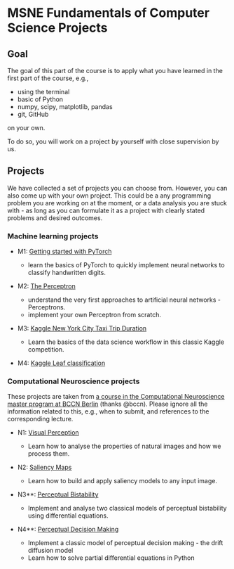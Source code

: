 # MSNE Fundamentals of Computer Science Projects

## Goal
The goal of this part of the course is to apply what you have learned in the first part of the course, e.g., 

- using the terminal
- basic of Python
- numpy, scipy, matplotlib, pandas
- git, GitHub

on your own. 

To do so, you will work on a project by yourself with close supervision by us. 

## Projects

We have collected a set of projects you can choose from. However, you can also come up with your own project.
This could be a any programming problem you are working on at the moment, or a data analysis you are stuck with - 
as long as you can formulate it as a project with clearly stated problems and desired outcomes. 

### Machine learning projects

- M1: [Getting started with PyTorch](ml_projects/pytorch_mnist.md)
    - learn the basics of PyTorch to quickly implement neural networks to classify handwritten digits.

- M2: [The Perceptron](ml_projects/perceptrons.pdf)
    - understand the very first approaches to artificial neural networks - Perceptrons.
    - implement your own Perceptron from scratch.

- M3: [Kaggle New York City Taxi Trip Duration](https://www.kaggle.com/c/nyc-taxi-trip-duration)
    - Learn the basics of the data science workflow in this classic Kaggle competition.

- M4: [Kaggle Leaf classification](https://www.kaggle.com/c/leaf-classification)

### Computational Neuroscience projects

These projects are taken from [a course in the Computational Neuroscience master program at BCCN Berlin](https://www.bccn-berlin.de/courses-and-modules.html#ui-id-11) (thanks @bccn). 
Please ignore all the information related to this, e.g., when to submit, and references to the corresponding lecture. 

- N1: [Visual Perception](neuro_projects/1visual_perception/1visual_perception.pdf)
    - Learn how to analyse the properties of natural images and how we process them.

- N2: [Saliency Maps](neuro_projects/2saliency/2saliency.pdf)
    - Learn how to build and apply saliency models to any input image. 

- N3**: [Perceptual Bistability](neuro_projects/3perceptual_bistability/3perceptual_bistability.pdf)
    - Implement and analyse two classical models of perceptual bistability using differential equations.

- N4**: [Perceptual Decision Making](neuro_projects/4decision_making/4decision_making.pdf)
    - Implement a classic model of perceptual decision making - the drift diffusion model
    - Learn how to solve partial differential equations in Python
